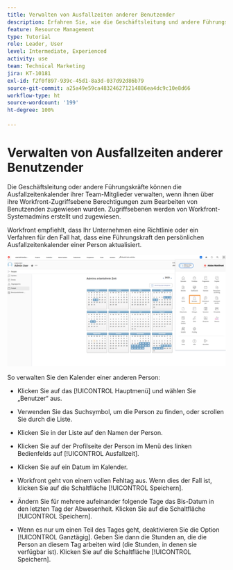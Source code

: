 ```yaml
---
title: Verwalten von Ausfallzeiten anderer Benutzender
description: Erfahren Sie, wie die Geschäftsleitung und andere Führungskräfte die Ausfallzeitenkalender ihres Teams verwalten können.
feature: Resource Management
type: Tutorial
role: Leader, User
level: Intermediate, Experienced
activity: use
team: Technical Marketing
jira: KT-10181
exl-id: f2f0f897-939c-45d1-8a3d-037d92d86b79
source-git-commit: a25a49e59ca483246271214886ea4dc9c10e8d66
workflow-type: ht
source-wordcount: '199'
ht-degree: 100%

---
```


# Verwalten von Ausfallzeiten anderer Benutzender

Die Geschäftsleitung oder andere Führungskräfte können die Ausfallzeitenkalender ihrer Team-Mitglieder verwalten, wenn ihnen über ihre Workfront-Zugriffsebene Berechtigungen zum Bearbeiten von Benutzenden zugewiesen wurden. Zugriffsebenen werden von Workfront-Systemadmins erstellt und zugewiesen.

Workfront empfiehlt, dass Ihr Unternehmen eine Richtlinie oder ein Verfahren für den Fall hat, dass eine Führungskraft den persönlichen Ausfallzeitenkalender einer Person aktualisiert.

![Benutzende im Hauptmenü](assets/mouto_01.png)

So verwalten Sie den Kalender einer anderen Person:

* Klicken Sie auf das [!UICONTROL Hauptmenü] und wählen Sie „Benutzer“ aus.

* Verwenden Sie das Suchsymbol, um die Person zu finden, oder scrollen Sie durch die Liste.

* Klicken Sie in der Liste auf den Namen der Person.

* Klicken Sie auf der Profilseite der Person im Menü des linken Bedienfelds auf [!UICONTROL Ausfallzeit].

* Klicken Sie auf ein Datum im Kalender.

* Workfront geht von einem vollen Fehltag aus. Wenn dies der Fall ist, klicken Sie auf die Schaltfläche [!UICONTROL Speichern].

* Ändern Sie für mehrere aufeinander folgende Tage das Bis-Datum in den letzten Tag der Abwesenheit. Klicken Sie auf die Schaltfläche [!UICONTROL Speichern].

* Wenn es nur um einen Teil des Tages geht, deaktivieren Sie die Option [!UICONTROL Ganztägig]. Geben Sie dann die Stunden an, die die Person an diesem Tag arbeiten wird (die Stunden, in denen sie verfügbar ist). Klicken Sie auf die Schaltfläche [!UICONTROL Speichern].
